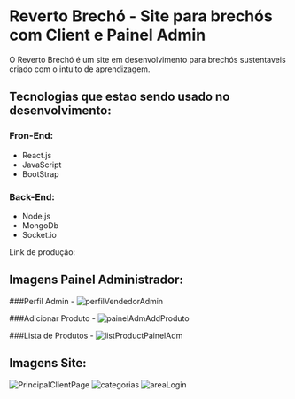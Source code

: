 # Reverto Brechó - Site para brechós com Client e Painel Admin
O Reverto Brechó é um site em desenvolvimento para brechós sustentaveis criado com o intuito de aprendizagem.

## Tecnologias que estao sendo usado no desenvolvimento:

### Fron-End: 
- React.js
- JavaScript
- BootStrap

### Back-End:
- Node.js
- MongoDb
- Socket.io

Link de produção: 

## Imagens Painel Administrador:

###Perfil Admin -
![perfilVendedorAdmin](https://github.com/user-attachments/assets/258ecc18-2af8-47b5-824e-7837c0c69d5b)

###Adicionar Produto -
![painelAdmAddProduto](https://github.com/user-attachments/assets/98f3d4c1-7d4a-450c-9c8d-c9ad83bbe084)

###Lista de Produtos -
![listProductPainelAdm](https://github.com/user-attachments/assets/46afb936-251e-42f4-b0b4-8d857b9acbec)

## Imagens Site:

![PrincipalClientPage](https://github.com/user-attachments/assets/2983e19a-debb-4fbd-a197-7158a2005298)
![categorias](https://github.com/user-attachments/assets/41296e23-76da-4eab-8a59-b8e8782b710f)
![areaLogin](https://github.com/user-attachments/assets/fa5f7c33-72c7-40c5-9586-6b488c8ec9d7)
